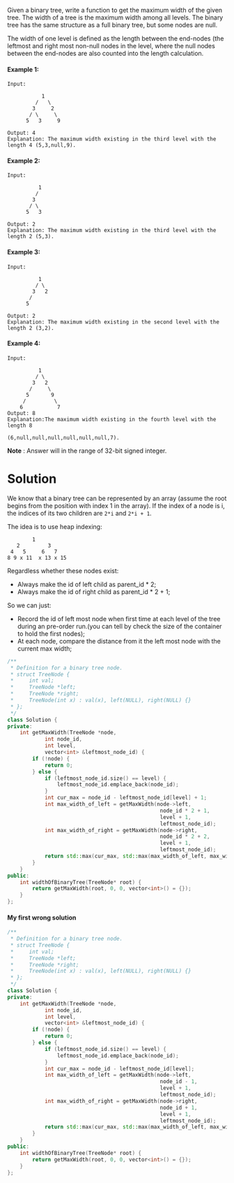 Given a binary tree, write a function to get the maximum width of the given tree. The width of a tree is the maximum width among all levels. The binary tree has the same structure as a full binary tree, but some nodes are null.

The width of one level is defined as the length between the end-nodes (the leftmost and right most non-null nodes in the level, where the null nodes between the end-nodes are also counted into the length calculation.

#### Example 1:

```
Input: 

           1
         /   \
        3     2
       / \     \  
      5   3     9 

Output: 4
Explanation: The maximum width existing in the third level with the length 4 (5,3,null,9).
```

#### Example 2:

```
Input: 

          1
         /  
        3    
       / \       
      5   3     

Output: 2
Explanation: The maximum width existing in the third level with the length 2 (5,3).
```

#### Example 3:

```
Input: 

          1
         / \
        3   2 
       /        
      5      

Output: 2
Explanation: The maximum width existing in the second level with the length 2 (3,2).
```

#### Example 4:

```
Input: 

          1
         / \
        3   2
       /     \  
      5       9 
     /         \
    6           7
Output: 8
Explanation:The maximum width existing in the fourth level with the length 8 

(6,null,null,null,null,null,null,7).
```


__Note__ : Answer will in the range of 32-bit signed integer.

# Solution

We know that a binary tree can be represented by an array (assume the root begins from the position with index 1 in the array). If the index of a node is i, the indices of its two children are ```2*i``` and ```2*i + 1```. 

The idea is to use heap indexing:

```
        1
   2         3
 4   5     6   7
8 9 x 11  x 13 x 15
```

Regardless whether these nodes exist:

* Always make the id of left child as parent_id * 2;
* Always make the id of right child as parent_id * 2 + 1;

So we can just:

* Record the id of left most node when first time at each level of the tree during an pre-order run.(you can tell by check the size of the container to hold the first nodes);
* At each node, compare the distance from it the left most node with the current max width;


```cpp
/**
 * Definition for a binary tree node.
 * struct TreeNode {
 *     int val;
 *     TreeNode *left;
 *     TreeNode *right;
 *     TreeNode(int x) : val(x), left(NULL), right(NULL) {}
 * };
 */
class Solution {
private:
    int getMaxWidth(TreeNode *node,
            int node_id,
            int level,
            vector<int> &leftmost_node_id) {
        if (!node) {
            return 0;
        } else {
            if (leftmost_node_id.size() == level) {
                leftmost_node_id.emplace_back(node_id);
            }
            int cur_max = node_id - leftmost_node_id[level] + 1;
            int max_width_of_left = getMaxWidth(node->left, 
                                                 node_id * 2 + 1, 
                                                 level + 1, 
                                                 leftmost_node_id);
            int max_width_of_right = getMaxWidth(node->right, 
                                                 node_id * 2 + 2, 
                                                 level + 1, 
                                                 leftmost_node_id);
            return std::max(cur_max, std::max(max_width_of_left, max_width_of_right));
        }
    }
public:
    int widthOfBinaryTree(TreeNode* root) {
        return getMaxWidth(root, 0, 0, vector<int>() = {});
    }
};
```


#### My first wrong solution

```cpp
/**
 * Definition for a binary tree node.
 * struct TreeNode {
 *     int val;
 *     TreeNode *left;
 *     TreeNode *right;
 *     TreeNode(int x) : val(x), left(NULL), right(NULL) {}
 * };
 */
class Solution {
private:
    int getMaxWidth(TreeNode *node,
            int node_id,
            int level,
            vector<int> &leftmost_node_id) {
        if (!node) {
            return 0;
        } else {
            if (leftmost_node_id.size() == level) {
                leftmost_node_id.emplace_back(node_id);
            }
            int cur_max = node_id - leftmost_node_id[level];
            int max_width_of_left = getMaxWidth(node->left, 
                                                 node_id - 1, 
                                                 level + 1, 
                                                 leftmost_node_id);
            int max_width_of_right = getMaxWidth(node->right, 
                                                 node_id + 1, 
                                                 level + 1, 
                                                 leftmost_node_id);
            return std::max(cur_max, std::max(max_width_of_left, max_width_of_right));
        }
    }
public:
    int widthOfBinaryTree(TreeNode* root) {
        return getMaxWidth(root, 0, 0, vector<int>() = {});
    }
};
```


